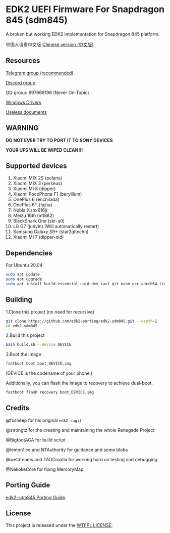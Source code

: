 # EDK2 UEFI Firmware For Snapdragon 845 (sdm845)

A broken but working EDK2 implementation for Snapdragon 845 platform.

中国人请看中文版
[Chinese version (中文版)](https://github.com/edk2-porting/edk2-sdm845/blob/master/README.zh.md)

## Resources

[Telegram group (recommended)](https://t.me/joinchat/MNjTmBqHIokjweeN0SpoyA)

[Discord group](https://discord.gg/XXBWfag)

QQ group: 697666196 (Never On-Topic)

[Windows Drivers](https://github.com/edk2-porting/WOA-Drivers)

[Useless documents](https://renegade-doc.readthedocs.io/en/latest/index.html)

## WARNING

**DO NOT EVER TRY TO PORT IT TO *SONY* DEVICES**

**YOUR UFS WILL BE WIPED CLEAN!!!**

## Supported devices

1. Xiaomi MIX 2S       (polaris)
2. Xiaomi MIX 3        (perseus)
3. Xiaomi MI 8         (dipper)
4. Xiaomi PocoPhone F1 (beryllium)
5. OnePlus 6           (enchilada)
6. OnePlus 6T          (fajita)
7. Nubia X             (nx616j)
8. Meizu 16th          (m1882)
9. BlackShark One      (skr-a0)
10. LG G7              (judyln)         (Will automatically restart)
11. Samsung Galaxy S9+ (star2qltechn)
12. Xiaomi MI 7        (dipper-old)

## Dependencies

For Ubuntu 20.04:

```bash
sudo apt update
sudo apt upgrade
sudo apt install build-essential uuid-dev iasl git nasm gcc-aarch64-linux-gnu abootimg python3-distutils python3-pil python3-git
```

## Building

1.Clone this project (no need for recursive)

```bash
git clone https://github.com/edk2-porting/edk2-sdm845.git --depth=1
cd edk2-sdm845
```

2.Build this project

```bash
bash build.sh --device DEVICE
```

3.Boot the image

```bash
fastboot boot boot_DEVICE.img
```

(DEVICE is the codename of your phone.)

Additionally, you can flash the image to recovery to achieve dual-boot.

```bash
fastboot flash recovery boot_DEVICE.img
```

## Credits

@fxsheep for his original `edk2-sagit`

@strongtz for the creating and maintaining the whole Renegade Project

@BigfootACA for build script

@lemon1ice and NTAuthority for guidance and some blobs

@wetdreams and TAOCroatia for working hard on testing and debugging

@NekokeCore for fixing MemoryMap

## Porting Guide

[edk2-sdm845 Porting Guide](https://renegade-doc.readthedocs.io/en/latest/edk2/port.html).

## License

This project is released under the [WTFPL LICENSE](http://www.wtfpl.net/).
